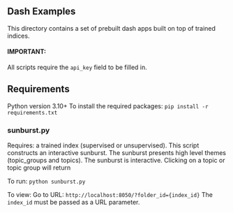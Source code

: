 ## Dash Examples

This directory contains a set of prebuilt dash apps built on top of trained indices. 

#### IMPORTANT: 
All scripts require the `api_key` field to be filled in.

## Requirements
Python version 3.10+
To install the required packages:
`pip install -r requirements.txt`


### sunburst.py

Requires: a trained index (supervised or unsupervised).
This script constructs an interactive sunburst. The sunburst presents high level themes (topic_groups and topics). The sunburst is interactive. Clicking on a topic or topic group will return  

To run:
`python sunburst.py`

To view:
Go to URL: `http://localhost:8050/?folder_id={index_id}`
The `index_id` must be passed as a URL parameter. 
